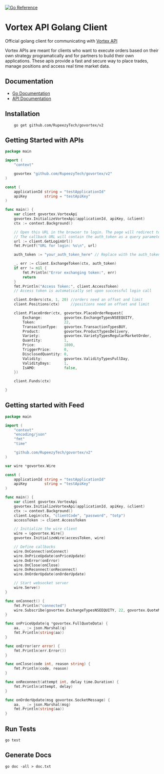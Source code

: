 [![Go Reference](https://pkg.go.dev/badge/github.com/RupeezyTech/govortex.svg)](https://pkg.go.dev/github.com/RupeezyTech/govortex)
# Vortex API Golang Client


Official golang client for communicating with [Vortex API](https://rupeezy.in/vortex)

Vortex APIs are meant for clients who want to execute orders based on their own strategy programatically and for partners to build their own applications. These apis provide a fast and secure way to place trades, manage positions and access real time market data.


## Documentation 
- [Go Documentation](https://pkg.go.dev/github.com/RupeezyTech/govortex)
- [API Documentation](https://vortex.rupeezy.in/docs/)

## Installation 

```
    go get github.com/RupeezyTech/govortex/v2
```


## Getting Started with APIs 

```go 
package main

import (
	"context"

	govortex "github.com/RupeezyTech/govortex/v2"
)

const (
	applicationId string = "testApplicationId"
	apiKey        string = "testApiKey"
)

func main() {
	var client govortex.VortexApi
	govortex.InitializeVortexApi(applicationId, apiKey, &client)
	ctx := context.Background()

	// Open this URL in the browser to login. The page will redirect to the callback URL configured on the API Portal.
	// The callback URL will contain the auth_token as a query parameter.
	url := client.GetLoginUrl()
	fmt.Printf("URL for login: %s\n", url)

	auth_token := "your_auth_token_here" // Replace with the auth_token received after login

	_, err := client.ExchangeToken(ctx, auth_token)
	if err != nil {
		fmt.Println("Error exchanging token:", err)
		return
	}
	fmt.Println("Access Token:", client.AccessToken)
	// Access token is automatically set upon successful login call

	client.Orders(ctx, 1, 20) //orders need an offset and limit
	client.Positions(ctx)     //positions need an offset and limit

	client.PlaceOrder(ctx, govortex.PlaceOrderRequest{
		Exchange:          govortex.ExchangeTypesNSEEQUITY,
		Token:             22,
		TransactionType:   govortex.TransactionTypesBUY,
		Product:           govortex.ProductTypesDelivery,
		Variety:           govortex.VarietyTypesRegularMarketOrder,
		Quantity:          1,
		Price:             1800,
		TriggerPrice:      0,
		DisclosedQuantity: 0,
		Validity:          govortex.ValidityTypesFullDay,
		ValidityDays:      1,
		IsAMO:             false,
	})

	client.Funds(ctx)

}

```

## Getting started with Feed 
```go 
package main

import (
	"context"
	"encoding/json"
	"fmt"
	"time"

	"github.com/RupeezyTech/govortex/v2"
)

var wire *govortex.Wire

const (
	applicationId string = "testApplicationId"
	apiKey        string = "testApiKey"
)

func main() {
	var client govortex.VortexApi
	govortex.InitializeVortexApi(applicationId, apiKey, &client)
	ctx := context.Background()
	client.Login(ctx, "clientCode", "password", "totp")
	accessToken := client.AccessToken

	// Initialize the wire client
	wire = &govortex.Wire{}
	govortex.InitializeWire(accessToken, wire)

	// Define callbacks
	wire.OnConnect(onConnect)
	wire.OnPriceUpdate(onPriceUpdate)
	wire.OnError(onError)
	wire.OnClose(onClose)
	wire.OnReconnect(onReconnect)
	wire.OnOrderUpdate(onOrderUpdate)

	// Start websocket server
	wire.Serve()
}

func onConnect() {
	fmt.Println("connected")
	wire.Subscribe(govortex.ExchangeTypesNSEEQUITY, 22, govortex.QuoteModesFULL)
}

func onPriceUpdate(q *govortex.FullQuoteData) {
	aa, _ := json.Marshal(q)
	fmt.Println(string(aa))
}

func onError(err error) {
	fmt.Println(err.Error())
}

func onClose(code int, reason string) {
	fmt.Println(code, reason)
}

func onReconnect(attempt int, delay time.Duration) {
	fmt.Println(attempt, delay)
}

func onOrderUpdate(msg govortex.SocketMessage) {
	aa, _ := json.Marshal(msg)
	fmt.Println(string(aa))
}

```

## Run Tests 

```
go test
```

## Generate Docs 

```
go doc -all > doc.txt
```
